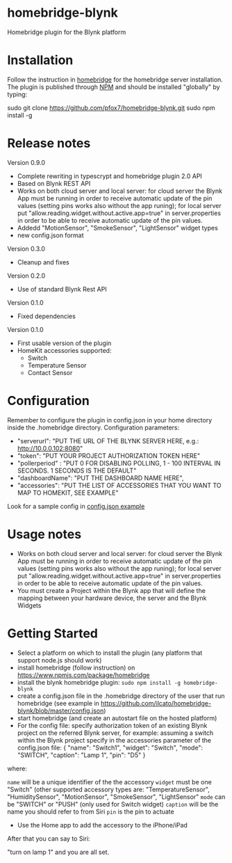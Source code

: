 # homebridge-blynk

Homebridge plugin for the Blynk platform

# Installation
Follow the instruction in [homebridge](https://www.npmjs.com/package/homebridge) for the homebridge server installation.
The plugin is published through [NPM](https://www.npmjs.com/package/homebridge-blynk) and should be installed "globally" by typing:

sudo git clone https://github.com/pfox7/homebridge-blynk.git
sudo npm install -g 

# Release notes
Version 0.9.0
+ Complete rewriting in typescrypt and homebridge plugin 2.0 API
+ Based on Blynk REST API
+ Works on both cloud server and local server: for cloud server the Blynk App must be running in order to receive automatic update of the pin values (setting pins works also without the app runing); for local server put "allow.reading.widget.without.active.app=true" in server.properties in order to be able to receive automatic update of the pin values.
+ Addedd "MotionSensor", "SmokeSensor", "LightSensor" widget types
+ new config.json format

Version 0.3.0
+ Cleanup and fixes

Version 0.2.0
+ Use of standard Blynk Rest API

Version 0.1.0
+ Fixed dependencies

Version 0.1.0
+ First usable version of the plugin
+ HomeKit accessories supported:
	+ Switch
	+ Temperature Sensor
	+ Contact Sensor
	
# Configuration
Remember to configure the plugin in config.json in your home directory inside the .homebridge directory. Configuration parameters:
+ "serverurl": "PUT THE URL OF THE BLYNK SERVER HERE, e.g.: http://10.0.0.102:8080"
+ "token": "PUT YOUR PROJECT AUTHORIZATION TOKEN HERE"
+ "pollerperiod" : "PUT 0 FOR DISABLING POLLING, 1 - 100 INTERVAL IN SECONDS. 1 SECONDS IS THE DEFAULT"
+ "dashboardName": "PUT THE DASHBOARD NAME HERE",
+ "accessories": "PUT THE LIST OF ACCESSORIES THAT YOU WANT TO MAP TO HOMEKIT, SEE EXAMPLE"

Look for a sample config in [config.json example](https://github.com/ilcato/homebridge-blynk/blob/master/config.json)

# Usage notes
+ Works on both cloud server and local server: for cloud server the Blynk App must be running in order to receive automatic update of the pin values (setting pins works also without the app runing); for local server put "allow.reading.widget.without.active.app=true" in server.properties in order to be able to receive automatic update of the pin values.
+ You must create a Project within the Blynk app that will define the mapping between your hardware device, the server and the Blynk Widgets

# Getting Started
+ Select a platform on which to install the plugin (any platform that support node.js should work)
+ install homebridge (follow instruction) on https://www.npmjs.com/package/homebridge
+ install the blynk homebridge plugin: 
```sudo npm install -g homebridge-blynk```
+ create a config.json file in the .homebridge directory of the user that run homebridge (see example in https://github.com/ilcato/homebridge-blynk/blob/master/config.json)
+ start homebridge (and create an autostart file on the hosted platform)
+ For the config file:
specify authorization token of an existing Blynk project on the referred Blynk server, for example:
assuming a switch within the Blynk project specify in the accessories parameter of the config.json file:
{ "name": "Switch1", "widget": "Switch", "mode": "SWITCH", "caption": "Lamp 1", "pin": "D5" }

where:

`name` will be a unique identifier of the the accessory
`widget` must be one "Switch" (other supported accessory types are: "TemperatureSensor", "HumiditySensor", "MotionSensor", "SmokeSensor", "LightSensor"
`mode` can be "SWITCH" or "PUSH" (only used for Switch widget)
`caption` will be the name you should refer to from Siri
`pin` is the pin to actuate
+ Use the Home app to add the accessory to the iPhone/iPad

After that you can say to Siri:

"turn on lamp 1" and you are all set.

